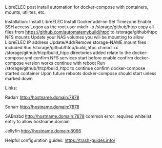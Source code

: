 LibreELEC post install automation for docker-compose with containers, mounts, utilites, etc.

Installation:
Install LibreELEC
  Install Docker add-on
  Set Timezone
  Enable SSH access
Logon as the root user
mkdir -p /storage/github/htcp
copy all files from https://github.com/automatemybuild/htpc to /storage/github/htpc
NFS mounts
  Update your NAS volumes you will be mounting to allow LibreELEC IP address 
  Update/Add/Remove storage-NAME.mount files included 
Run /storage/github/htcp/build_htpc
  chmod +x /storage/github/htcp/build_htpc
  directories added relate to the docker-compose.yml
  confirm NFS services start before enable
  confirm docker-compose version works
  continue with reboot
Run /storage/github/htcp/build_htpc to continue
  confirm docker-compose started container
  Upon future reboots docker-compose should start unless marked down

Links: 

Radarr
http://hostname.domain:7878

Sonarr
http://hostname.domain:7878

SABnzbd
http://hostname.domain:7878
common error: required whitelist entry to allow hostname.domain

Jellyfin
http://hostname.domain:8096

Helpful configuration guides:
https://trash-guides.info/

